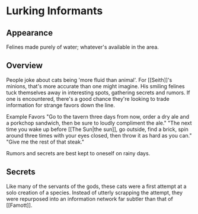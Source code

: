# Lurking Informants

## Appearance

Felines made purely of water; whatever's available in the area.

## Overview

People joke about cats being 'more fluid than animal'.
For [[Seith]]'s minions, that's more accurate than one might imagine.
His smiling felines tuck themselves away in interesting spots, gathering secrets and rumors.
If one is encountered, there's a good chance they're looking to trade information for strange favors down the line.

Example Favors "Go to the tavern three days from now, order a dry ale and a porkchop sandwich, then be sure to loudly compliment the ale."
"The next time you wake up before [[The Sun|the sun]], go outside, find a brick, spin around three times with your eyes closed, then throw it as hard as you can."
"Give me the rest of that steak."

Rumors and secrets are best kept to oneself on rainy days.

## Secrets

Like many of the servants of the gods, these cats were a first attempt at a solo creation of a species.
Instead of utterly scrapping the attempt, they were repurposed into an information network far subtler than that of [[Famott]].